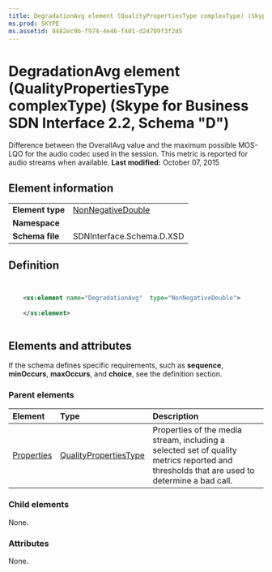 ```yaml
---
title: DegradationAvg element (QualityPropertiesType complexType) (Skype for Business SDN Interface 2.2, Schema "D")
ms.prod: SKYPE
ms.assetid: 8482ec9b-f974-4e46-f401-d24709f3f2d5
---
```



# DegradationAvg element (QualityPropertiesType complexType) (Skype for Business SDN Interface 2.2, Schema "D")
Difference between the OverallAvg value and the maximum possible MOS-LQO for the audio codec used in the session. This metric is reported for audio streams when available. 
 **Last modified:** October 07, 2015
  
    
    


## Element information


|||
|:-----|:-----|
|**Element type**| [NonNegativeDouble](nonnegativedouble-simpletype.md)|
|**Namespace**||
|**Schema file**|SDNInterface.Schema.D.XSD |
   

## Definition


```XML


    <xs:element name="DegradationAvg"  type="NonNegativeDouble">
    
    </xs:element>
  
```


## Elements and attributes

If the schema defines specific requirements, such as **sequence**, **minOccurs**, **maxOccurs**, and **choice**, see the definition section. 
  
    
    

### Parent elements



|**Element**|**Type**|**Description**|
|:-----|:-----|:-----|
| [Properties](properties-element-qualitytype-complextype-1.md)| [QualityPropertiesType](qualitypropertiestype-complextype.md)|Properties of the media stream, including a selected set of quality metrics reported and thresholds that are used to determine a bad call. |
   

### Child elements

None. 
  
    
    

### Attributes

None. 
  
    
    

